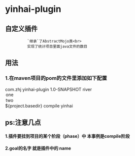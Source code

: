 # yinhai-plugin
## 自定义插件
              `继承`了AbstractMojo类<br>
              实现了统计项目里面java文件的数目


## 用法
### 1.在maven项目的pom的文件里添加如下配置
<build>
       <plugins>
           <plugin>
               <groupId>com.zhj</groupId>
               <artifactId>yinhai-plugin</artifactId>
               <version>1.0-SNAPSHOT</version>
               <configuration>
                   <msg>river</msg>
                   <options>
                       <option>one</option>
                       <option>two</option>
                   </options>
                   <args>${project.basedir}</args>
               </configuration>
               <executions>
                   <execution>
                       <phase>compile</phase>  
                       <goals>
                           <goal>yinhai</goal>
                       </goals>
                   </execution>
               </executions>
           </plugin>
       </plugins>
    </build>


## ps:注意几点 
#### 1.插件要挂到项目的某个阶段（phase）中 本事例是compile阶段
#### 2.goal的名字 就是插件中的 name
